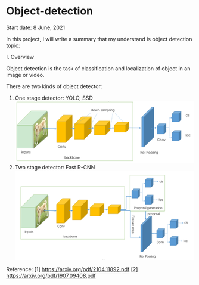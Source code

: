 # Object-detection
Start date: 8 June, 2021

In this project, I will write a summary that my understand is object detection topic:

I. Overview

Object detection is the task of classification and localization of object in an image or video.

There are two kinds of object detector:

1. One stage detector: YOLO, SSD
![img_2.png](img_2.png)
2. Two stage detector: Fast R-CNN
![img_1.png](img_1.png)

Reference:
[1] https://arxiv.org/pdf/2104.11892.pdf
[2] https://arxiv.org/pdf/1907.09408.pdf